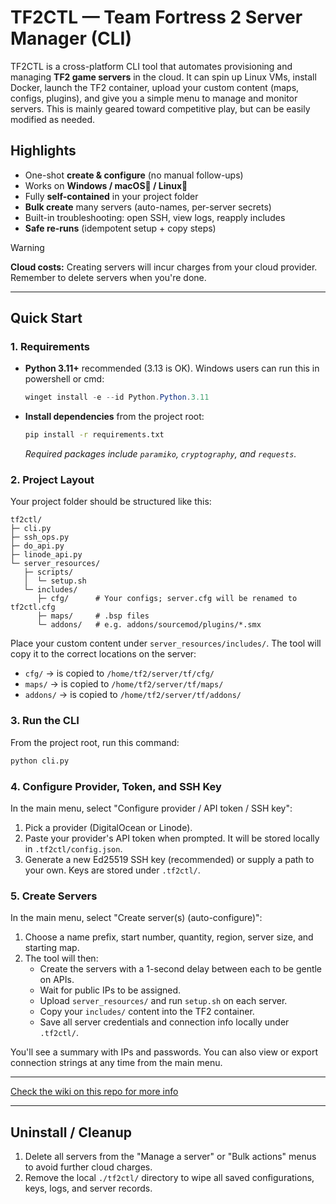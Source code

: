 # TF2CTL — Team Fortress 2 Server Manager (CLI)

TF2CTL is a cross-platform CLI tool that automates provisioning and managing **TF2 game servers** in the cloud. It can spin up Linux VMs, install Docker, launch the TF2 container, upload your custom content (maps, configs, plugins), and give you a simple menu to manage and monitor servers.
This is mainly geared toward competitive play, but can be easily modified as needed.

## Highlights

* One-shot **create & configure** (no manual follow-ups)
* Works on **Windows / macOS🤞 / Linux🤞**
* Fully **self-contained** in your project folder
* **Bulk create** many servers (auto-names, per-server secrets)
* Built-in troubleshooting: open SSH, view logs, reapply includes
* **Safe re-runs** (idempotent setup + copy steps)

> [!WARNING]
> **Cloud costs:** Creating servers will incur charges from your cloud provider. Remember to delete servers when you're done.

---

## Quick Start

### 1. Requirements

* **Python 3.11+** recommended (3.13 is OK).
    Windows users can run this in powershell or cmd:
    ```powershell
    winget install -e --id Python.Python.3.11
    ```
* **Install dependencies** from the project root:
    ```bash
    pip install -r requirements.txt
    ```
    *Required packages include `paramiko`, `cryptography`, and `requests`.*

### 2. Project Layout

Your project folder should be structured like this:

```plaintext
tf2ctl/
├─ cli.py
├─ ssh_ops.py
├─ do_api.py
├─ linode_api.py
└─ server_resources/
   ├─ scripts/
   │  └─ setup.sh
   └─ includes/
      ├─ cfg/      # Your configs; server.cfg will be renamed to tf2ctl.cfg
      ├─ maps/     # .bsp files
      └─ addons/   # e.g. addons/sourcemod/plugins/*.smx
```

Place your custom content under `server_resources/includes/`. The tool will copy it to the correct locations on the server:

* `cfg/` → is copied to `/home/tf2/server/tf/cfg/`
* `maps/` → is copied to `/home/tf2/server/tf/maps/`
* `addons/` → is copied to `/home/tf2/server/tf/addons/`

### 3. Run the CLI

From the project root, run this command:

```bash
python cli.py
```

### 4. Configure Provider, Token, and SSH Key

In the main menu, select "Configure provider / API token / SSH key":

1. Pick a provider (DigitalOcean or Linode).
2. Paste your provider's API token when prompted. It will be stored locally in `.tf2ctl/config.json`.
3. Generate a new Ed25519 SSH key (recommended) or supply a path to your own. Keys are stored under `.tf2ctl/`.

### 5. Create Servers

In the main menu, select "Create server(s) (auto-configure)":

1. Choose a name prefix, start number, quantity, region, server size, and starting map.
2. The tool will then:
   - Create the servers with a 1-second delay between each to be gentle on APIs.
   - Wait for public IPs to be assigned.
   - Upload `server_resources/` and run `setup.sh` on each server.
   - Copy your `includes/` content into the TF2 container.
   - Save all server credentials and connection info locally under `.tf2ctl/`.

You'll see a summary with IPs and passwords. You can also view or export connection strings at any time from the main menu.

---

[Check the wiki on this repo for more info](https://github.com/Full-Buff/tf2ctl/wiki)

---

## Uninstall / Cleanup

1. Delete all servers from the "Manage a server" or "Bulk actions" menus to avoid further cloud charges.
2. Remove the local `./tf2ctl/` directory to wipe all saved configurations, keys, logs, and server records.

